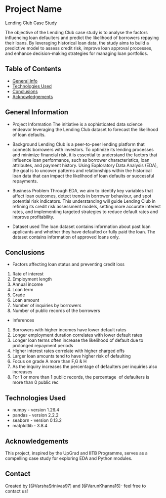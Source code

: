 # Project Name 
Lending Club Case Study

The objective of the Lending Club case study is to analyse the factors influencing loan defaulters and predict the likelihood of borrowers repaying their loans. By leveraging historical loan data, the study aims to build a predictive model to assess credit risk, improve loan approval processes, and enhance decision-making strategies for managing loan portfolios.



## Table of Contents
* [General Info](#general-information)
* [Technologies Used](#technologies-used)
* [Conclusions](#conclusions)
* [Acknowledgements](#acknowledgements)

<!-- You can include any other section that is pertinent to your problem -->

## General Information
- Project Information
The initiative is a sophisticated data science endeavor leveraging the Lending Club dataset to forecast the likelihood of loan defaults.

- Background
Lending Club is a peer-to-peer lending platform that connects borrowers with investors. To optimize its lending processes and minimize financial risk, it is essential to understand the factors that influence loan performance, such as borrower characteristics, loan attributes, and payment history. Using Exploratory Data Analysis (EDA), the goal is to uncover patterns and relationships within the historical loan data that can impact the likelihood of loan defaults or successful repayments.

- Business Problem
Through EDA, we aim to identify key variables that affect loan outcomes, detect trends in borrower behaviour, and spot potential risk indicators. This understanding will guide Lending Club in refining its credit risk assessment models, setting more accurate interest rates, and implementing targeted strategies to reduce default rates and improve profitability.

- Dataset used
The loan dataset contains information about past loan applicants and whether they have defaulted or fully paid the loan. The dataset contains information of approved loans only.


## Conclusions
- Factors affecting loan status and preventing credit loss
1. Rate of interest 
2. Employment length
3. Annual income
4. Loan term
5. Grade
6. Loan amount
7. Number of inquiries by borrowers
8. Number of public records of the borrowers

- Inferences
1. Borrowers with higher incomes have lower default rates
2. Longer employment duration correlates with lower default rates
3. Longer loan terms often increase the likelihood of default due to prolonged repayment periods
4. Higher interest rates correlate with higher charged offs
5. Larger loan amounts tend to have higher risk of defaulting
6. Focus on grade A more than F,G & H
7. As the inquiry increases the percentage of defaulters per inquiries also increases
8. For 1 or more than 1 public records, the percentage  of defaulters is more than 0 public rec


## Technologies Used
- numpy - version 1.26.4
- pandas - version 2.2.2
- seaborn - version 0.13.2
- matplotlib - 3.8.4


## Acknowledgements
This project, inspired by the UpGrad and IITB Programme, serves as a compelling case study for exploring EDA and Python modules.

## Contact
Created by [@VarshaSrinivas97] and [@VarunKhanna16]- feel free to contact us!


